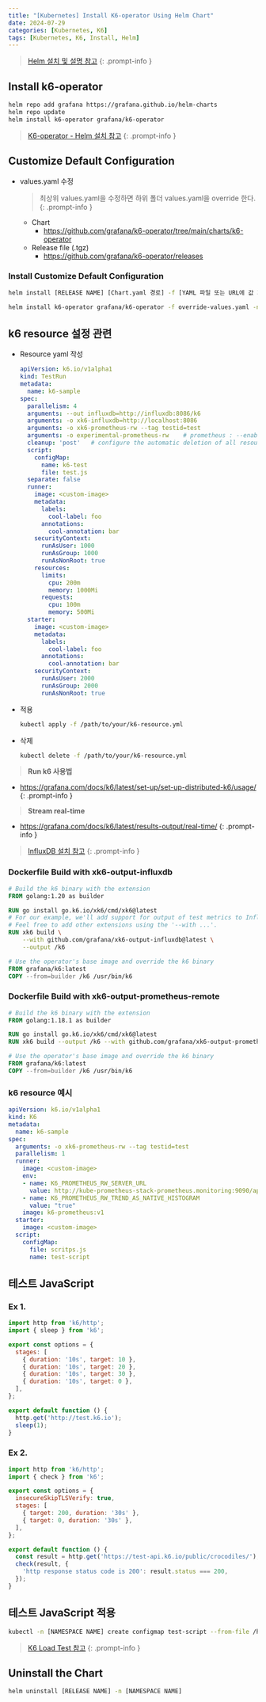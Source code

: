 ```yaml
---
title: "[Kubernetes] Install K6-operator Using Helm Chart"
date: 2024-07-29
categories: [Kubernetes, K6]
tags: [Kubernetes, K6, Install, Helm]
---
```


> [Helm 설치 및 설명 참고](https://kyungryeol-yoon.github.io/posts/kubernetes-helm/)
{: .prompt-info }

## Install k6-operator
```bash
helm repo add grafana https://grafana.github.io/helm-charts
helm repo update
helm install k6-operator grafana/k6-operator
```

> [K6-operator - Helm 설치 참고](https://grafana.com/docs/k6/latest/set-up/set-up-distributed-k6/install-k6-operator/)
{: .prompt-info }

## Customize Default Configuration
- values.yaml 수정
  > 최상위 values.yaml을 수정하면 하위 폴더 values.yaml을 override 한다.
  {: .prompt-info }
  - Chart
    - <https://github.com/grafana/k6-operator/tree/main/charts/k6-operator>
  - Release file (.tgz)
    - <https://github.com/grafana/k6-operator/releases>

### Install Customize Default Configuration
```bash
helm install [RELEASE NAME] [Chart.yaml 경로] -f [YAML 파일 또는 URL에 값 지정 (여러 개를 지정가능)] -n [NAMESPACE NAME]
```

```bash
helm install k6-operator grafana/k6-operator -f override-values.yaml -n [NAMESPACE NAME]
```

## k6 resource 설정 관련
- Resource yaml 작성
  ```yaml
  apiVersion: k6.io/v1alpha1
  kind: TestRun
  metadata:
    name: k6-sample
  spec:
    parallelism: 4
    arguments: --out influxdb=http://influxdb:8086/k6
    arguments: -o xk6-influxdb=http://localhost:8086
    arguments: -o xk6-prometheus-rw --tag testid=test
    arguments: -o experimental-prometheus-rw    # prometheus : --enable-feature=remote-write-receiver
    cleanup: 'post'   # configure the automatic deletion of all resources
    script:
      configMap:
        name: k6-test
        file: test.js
    separate: false
    runner:
      image: <custom-image>
      metadata:
        labels:
          cool-label: foo
        annotations:
          cool-annotation: bar
      securityContext:
        runAsUser: 1000
        runAsGroup: 1000
        runAsNonRoot: true
      resources:
        limits:
          cpu: 200m
          memory: 1000Mi
        requests:
          cpu: 100m
          memory: 500Mi
    starter:
      image: <custom-image>
      metadata:
        labels:
          cool-label: foo
        annotations:
          cool-annotation: bar
      securityContext:
        runAsUser: 2000
        runAsGroup: 2000
        runAsNonRoot: true
  ```

- 적용
  ```bash
  kubectl apply -f /path/to/your/k6-resource.yml
  ```

- 삭제
  ```bash
  kubectl delete -f /path/to/your/k6-resource.yml
  ```

> **Run k6 사용법**
  - <https://grafana.com/docs/k6/latest/set-up/set-up-distributed-k6/usage/>
{: .prompt-info }

> **Stream real-time**
  - <https://grafana.com/docs/k6/latest/results-output/real-time/>
{: .prompt-info }

> [InfluxDB 설치 참고](https://kyungryeol-yoon.github.io/posts/kubernetes-install-influxdb-using-helm/)
{: .prompt-info }

### Dockerfile Build with xk6-output-influxdb
```Dockerfile
# Build the k6 binary with the extension
FROM golang:1.20 as builder

RUN go install go.k6.io/xk6/cmd/xk6@latest
# For our example, we'll add support for output of test metrics to InfluxDB v2.
# Feel free to add other extensions using the '--with ...'.
RUN xk6 build \
    --with github.com/grafana/xk6-output-influxdb@latest \
    --output /k6

# Use the operator's base image and override the k6 binary
FROM grafana/k6:latest
COPY --from=builder /k6 /usr/bin/k6
```

### Dockerfile Build with xk6-output-prometheus-remote 
```Dockerfile
# Build the k6 binary with the extension
FROM golang:1.18.1 as builder

RUN go install go.k6.io/xk6/cmd/xk6@latest
RUN xk6 build --output /k6 --with github.com/grafana/xk6-output-prometheus-remote@latest

# Use the operator's base image and override the k6 binary
FROM grafana/k6:latest
COPY --from=builder /k6 /usr/bin/k6
```

### k6 resource 예시
```yaml
apiVersion: k6.io/v1alpha1
kind: K6
metadata:
  name: k6-sample
spec:
  arguments: -o xk6-prometheus-rw --tag testid=test
  parallelism: 1
  runner:
    image: <custom-image>
    env:
    - name: K6_PROMETHEUS_RW_SERVER_URL
      value: http://kube-prometheus-stack-prometheus.monitoring:9090/api/v1/write
    - name: K6_PROMETHEUS_RW_TREND_AS_NATIVE_HISTOGRAM
      value: "true"
    image: k6-prometheus:v1
  starter:
    image: <custom-image>
  script:
    configMap:
      file: scritps.js
      name: test-script
```

## 테스트 JavaScript
### Ex 1.
```js
import http from 'k6/http';
import { sleep } from 'k6';

export const options = {
  stages: [
    { duration: '10s', target: 10 },
    { duration: '10s', target: 20 },
    { duration: '10s', target: 30 },
    { duration: '10s', target: 0 },
  ],
};

export default function () {
  http.get('http://test.k6.io');
  sleep(1);
}
```

### Ex 2.
```js
import http from 'k6/http';
import { check } from 'k6';

export const options = {
  insecureSkipTLSVerify: true,
  stages: [
    { target: 200, duration: '30s' },
    { target: 0, duration: '30s' },
  ],
};

export default function () {
  const result = http.get('https://test-api.k6.io/public/crocodiles/');
  check(result, {
    'http response status code is 200': result.status === 200,
  });
}
```

## 테스트 JavaScript 적용
```bash
kubectl -n [NAMESPACE NAME] create configmap test-script --from-file /home/documents/k6/scritps.js 
```

> [K6 Load Test 참고](https://kyungryeol-yoon.github.io/posts/k6-load-testing-tool/)
{: .prompt-info }

## Uninstall the Chart
```bash
helm uninstall [RELEASE NAME] -n [NAMESPACE NAME]
```